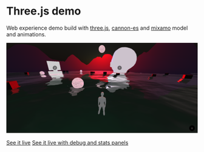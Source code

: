 # Three.js demo
Web experience demo build with [three.js](https://threejs.org/), [cannon-es](https://github.com/pmndrs/cannon-es) and [mixamo](https://www.mixamo.com/) model and animations.

![project screenshoot](./static/screenshot.png)

[See it live](https://milenagiachetti.github.io/mixamo-three.js/)
[See it live with debug and stats panels](https://milenagiachetti.github.io/mixamo-three.js/#debug)